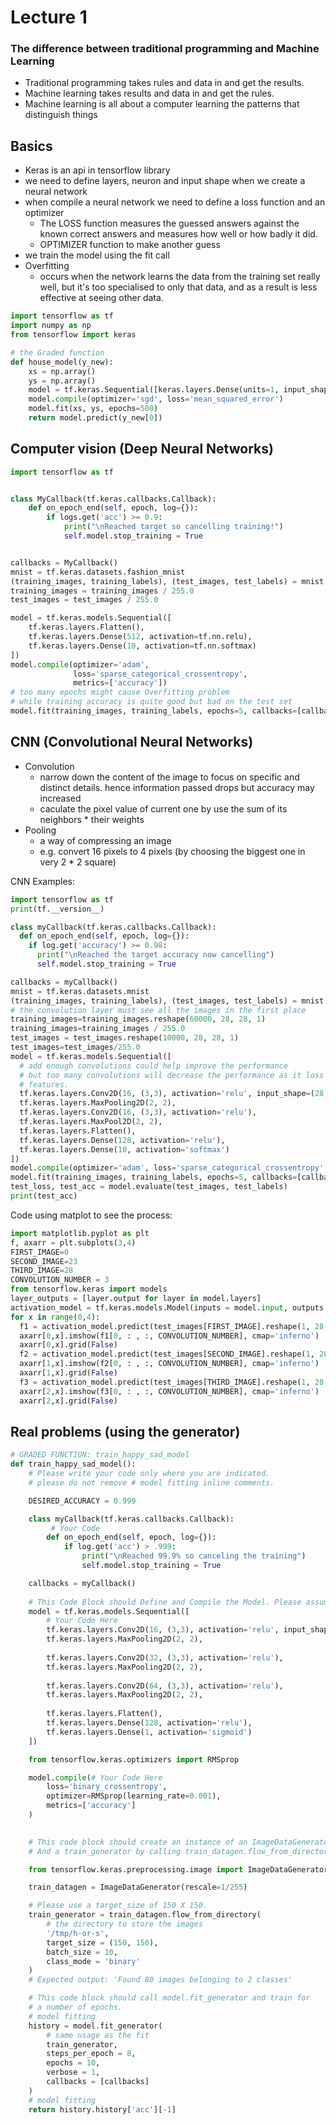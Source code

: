 # Lecture 1

### The difference between traditional programming and Machine Learning
- Traditional programming takes rules and data in and get the results.
- Machine learning takes results and data in and get the rules.
- Machine learning is all about a computer learning the patterns that distinguish things

## Basics
- Keras is an api in tensorflow library
- we need to define layers, neuron and input shape when we create a neural network
- when compile a neural network we need to define a loss function and an optimizer
    - The LOSS function measures the guessed answers against the known correct answers and measures how well or how badly it did.
    - OPTIMIZER function to make another guess
- we train the model using the fit call
- Overfitting
    -  occurs when the network learns the data from the training set really well, but it's too specialised to only that data, and as a result is less effective at seeing other data.
```python
import tensorflow as tf
import numpy as np
from tensorflow import keras

# the Graded function
def house_model(y_new):
    xs = np.array()
    ys = np.array()
    model = tf.keras.Sequential([keras.layers.Dense(units=1, input_shape=[1])])
    model.compile(optimizer='sgd', loss='mean_squared_error')
    model.fit(xs, ys, epochs=500)
    return model.predict(y_new[0])
```

## Computer vision (Deep Neural Networks)
```python
import tensorflow as tf


class MyCallback(tf.keras.callbacks.Callback):
    def on_epoch_end(self, epoch, log={}):
        if logs.get('acc') >= 0.9:
            print("\nReached target so cancelling training!")
            self.model.stop_training = True


callbacks = MyCallback()
mnist = tf.keras.datasets.fashion_mnist
(training_images, training_labels), (test_images, test_labels) = mnist.load_data()
training_images = training_images / 255.0
test_images = test_images / 255.0

model = tf.keras.models.Sequential([
    tf.keras.layers.Flatten(),
    tf.keras.layers.Dense(512, activation=tf.nn.relu),
    tf.keras.layers.Dense(10, activation=tf.nn.softmax)
])
model.compile(optimizer='adam',
              loss='sparse_categorical_crossentropy',
              metrics=['accuracy'])
# too many epochs might cause Overfitting problem
# while training accuracy is quite good but bad on the test set
model.fit(training_images, training_labels, epochs=5, callbacks=[callbacks])

```

## CNN (Convolutional Neural Networks)
- Convolution
    - narrow down the content of the image to focus on specific and distinct details. hence information passed drops but accuracy may increased
    - caculate the pixel value of current one by use the sum of its neighbors * their weights
- Pooling
    - a way of compressing an image
    - e.g. convert 16 pixels to 4 pixels (by choosing the biggest one in very 2 * 2 square)

CNN Examples:
```Python
import tensorflow as tf
print(tf.__version__)

class myCallback(tf.keras.callbacks.Callback):
  def on_epoch_end(self, epoch, log={}):
    if log.get('accuracy') >= 0.98:
      print("\nReached the target accuracy now cancelling")
      self.model.stop_training = True

callbacks = myCallback()
mnist = tf.keras.datasets.mnist
(training_images, training_labels), (test_images, test_labels) = mnist.load_data()
# the convolution layer must see all the images in the first place
training_images=training_images.reshape(60000, 28, 28, 1)
training_images=training_images / 255.0
test_images = test_images.reshape(10000, 28, 28, 1)
test_images=test_images/255.0
model = tf.keras.models.Sequential([
  # add enough convolutions could help improve the performance
  # but too many convolutions will decrease the performance as it loss too many
  # features.
  tf.keras.layers.Conv2D(16, (3,3), activation='relu', input_shape=(28, 28, 1)),
  tf.keras.layers.MaxPooling2D(2, 2),
  tf.keras.layers.Conv2D(16, (3,3), activation='relu'),
  tf.keras.layers.MaxPool2D(2, 2),
  tf.keras.layers.Flatten(),
  tf.keras.layers.Dense(128, activation='relu'),
  tf.keras.layers.Dense(10, activation='softmax')
])
model.compile(optimizer='adam', loss='sparse_categorical_crossentropy', metrics=['accuracy'])
model.fit(training_images, training_labels, epochs=5, callbacks=[callbacks])
test_loss, test_acc = model.evaluate(test_images, test_labels)
print(test_acc)
```

Code using matplot to see the process:
```Python
import matplotlib.pyplot as plt
f, axarr = plt.subplots(3,4)
FIRST_IMAGE=0
SECOND_IMAGE=23
THIRD_IMAGE=28
CONVOLUTION_NUMBER = 3
from tensorflow.keras import models
layer_outputs = [layer.output for layer in model.layers]
activation_model = tf.keras.models.Model(inputs = model.input, outputs = layer_outputs)
for x in range(0,4):
  f1 = activation_model.predict(test_images[FIRST_IMAGE].reshape(1, 28, 28, 1))[x]
  axarr[0,x].imshow(f1[0, : , :, CONVOLUTION_NUMBER], cmap='inferno')
  axarr[0,x].grid(False)
  f2 = activation_model.predict(test_images[SECOND_IMAGE].reshape(1, 28, 28, 1))[x]
  axarr[1,x].imshow(f2[0, : , :, CONVOLUTION_NUMBER], cmap='inferno')
  axarr[1,x].grid(False)
  f3 = activation_model.predict(test_images[THIRD_IMAGE].reshape(1, 28, 28, 1))[x]
  axarr[2,x].imshow(f3[0, : , :, CONVOLUTION_NUMBER], cmap='inferno')
  axarr[2,x].grid(False)
```

## Real problems (using the generator)

```Python
# GRADED FUNCTION: train_happy_sad_model
def train_happy_sad_model():
    # Please write your code only where you are indicated.
    # please do not remove # model fitting inline comments.

    DESIRED_ACCURACY = 0.999

    class myCallback(tf.keras.callbacks.Callback):
         # Your Code
        def on_epoch_end(self, epoch, log={}):
            if log.get('acc') > .999:
                print("\nReached 99.9% so canceling the training")
                self.model.stop_training = True

    callbacks = myCallback()
    
    # This Code Block should Define and Compile the Model. Please assume the images are 150 X 150 in your implementation.
    model = tf.keras.models.Sequential([
        # Your Code Here
        tf.keras.layers.Conv2D(16, (3,3), activation='relu', input_shape=(150, 150, 3)),
        tf.keras.layers.MaxPooling2D(2, 2),
        
        tf.keras.layers.Conv2D(32, (3,3), activation='relu'),
        tf.keras.layers.MaxPooling2D(2, 2),
        
        tf.keras.layers.Conv2D(64, (3,3), activation='relu'),
        tf.keras.layers.MaxPooling2D(2, 2),
        
        tf.keras.layers.Flatten(),
        tf.keras.layers.Dense(128, activation='relu'),
        tf.keras.layers.Dense(1, activation='sigmoid')
    ])

    from tensorflow.keras.optimizers import RMSprop

    model.compile(# Your Code Here
        loss='binary_crossentropy',
        optimizer=RMSprop(learning_rate=0.001),
        metrics=['accuracy']
    )
        

    # This code block should create an instance of an ImageDataGenerator called train_datagen 
    # And a train_generator by calling train_datagen.flow_from_directory

    from tensorflow.keras.preprocessing.image import ImageDataGenerator

    train_datagen = ImageDataGenerator(rescale=1/255)

    # Please use a target_size of 150 X 150.
    train_generator = train_datagen.flow_from_directory(
        # the directory to store the images
        '/tmp/h-or-s',
        target_size = (150, 150),
        batch_size = 10,
        class_mode = 'binary'
    )
    # Expected output: 'Found 80 images belonging to 2 classes'

    # This code block should call model.fit_generator and train for
    # a number of epochs.
    # model fitting
    history = model.fit_generator(
        # same usage as the fit
        train_generator,
        steps_per_epoch = 8,
        epochs = 10,
        verbose = 1,
        callbacks = [callbacks]
    )
    # model fitting
    return history.history['acc'][-1]
```